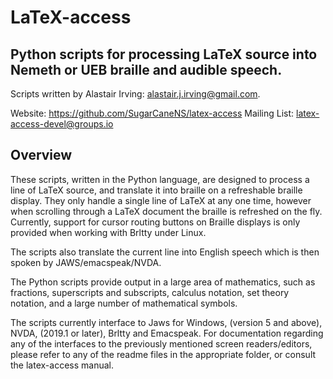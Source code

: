# LaTeX-access
## Python scripts for processing LaTeX source into Nemeth or UEB braille and audible speech.

Scripts written by Alastair Irving: alastair.j.irving@gmail.com.

Website: https://github.com/SugarCaneNS/latex-access
Mailing List: latex-access-devel@groups.io

## Overview

These scripts, written in the Python language, are designed to process a line of LaTeX source, and translate it into braille on a refreshable braille display. They only handle a single line of LaTeX at any one time, however when scrolling through a
LaTeX document the braille is refreshed on the fly.  Currently, support for cursor routing buttons on Braille displays is only provided when working with Brltty under Linux.

The scripts also translate the current line into English speech which
  is then spoken by JAWS/emacspeak/NVDA.

The Python scripts provide output in a large area of mathematics, such as fractions, superscripts and subscripts, calculus notation, set theory notation, and a large number of mathematical symbols.

The scripts currently interface to Jaws for Windows, (version 5 and above), NVDA, (2019.1 or later), Brltty and Emacspeak.  For documentation regarding any of the interfaces to the previously mentioned screen readers/editors, please refer to any of the readme files in the appropriate folder, or consult the latex-access manual.